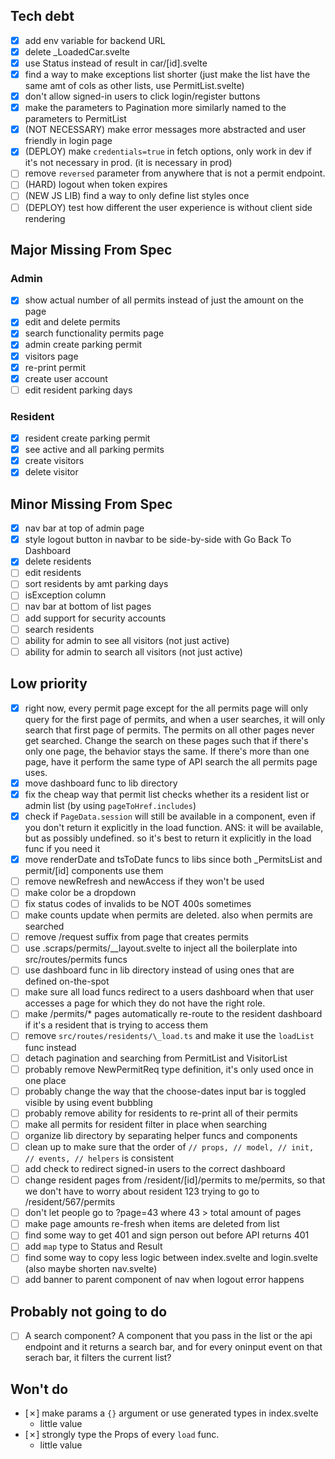 ## Tech debt
- [x] add env variable for backend URL
- [x] delete \_LoadedCar.svelte
- [x] use Status<T> instead of result in car/[id].svelte
- [x] find a way to make exceptions list shorter (just make the list have the same amt of cols as other lists, use PermitList.svelte)
- [x] don't allow signed-in users to click login/register buttons
- [x] make the parameters to Pagination more similarly named to the parameters to PermitList
- [x] (NOT NECESSARY) make error messages more abstracted and user friendly in login page
- [x] (DEPLOY) make `credentials=true` in fetch options, only work in dev if it's not necessary in prod. (it is necessary in prod)
- [ ] remove `reversed` parameter from anywhere that is not a permit endpoint.
- [ ] (HARD) logout when token expires
- [ ] (NEW JS LIB) find a way to only define list styles once
- [ ] (DEPLOY) test how different the user experience is without client side rendering
## Major Missing From Spec
### Admin
- [x] show actual number of all permits instead of just the amount on the page
- [x] edit and delete permits
- [x] search functionality permits page
- [x] admin create parking permit
- [x] visitors page
- [x] re-print permit
- [x] create user account
- [ ] edit resident parking days
### Resident
- [x] resident create parking permit
- [x] see active and all parking permits
- [x] create visitors
- [x] delete visitor
## Minor Missing From Spec
- [x] nav bar at top of admin page
- [x] style logout button in navbar to be side-by-side with Go Back To Dashboard
- [x] delete residents
- [ ] edit residents
- [ ] sort residents by amt parking days
- [ ] isException column
- [ ] nav bar at bottom of list pages
- [ ] add support for security accounts
- [ ] search residents
- [ ] ability for admin to see all visitors (not just active)
- [ ] ability for admin to search all visitors (not just active)
## Low priority
- [x] right now, every permit page except for the all permits page will only query for the first page of permits, and when a user searches, it will only search that first page of permits. The permits on all other pages never get searched. Change the search on these pages such that if there's only one page, the behavior stays the same. If there's more than one page, have it perform the same type of API search the all permits page uses.
- [x] move dashboard func to lib directory
- [x] fix the cheap way that permit list checks whether its a resident list or admin list (by using `pageToHref.includes`)
- [x] check if `PageData.session` will still be available in a component, even if you don't return it explicitly in the load function. ANS: it will be available, but as possibly undefined. so it's best to return it explicitly in the load func if you need it
- [x] move renderDate and tsToDate funcs to libs since both \_PermitsList and permit/[id] components use them
- [ ] remove newRefresh and newAccess if they won't be used
- [ ] make color be a dropdown
- [ ] fix status codes of invalids to be NOT 400s sometimes
- [ ] make counts update when permits are deleted. also when permits are searched
- [ ] remove /request suffix from page that creates permits
- [ ] use .scraps/permits/\_\_layout.svelte to inject all the boilerplate into src/routes/permits funcs
- [ ] use dashboard func in lib directory instead of using ones that are defined on-the-spot
- [ ] make sure all load funcs redirect to a users dashboard when that user accesses a page for which they do not have the right role.
- [ ] make /permits/\* pages automatically re-route to the resident dashboard if it's a resident that is trying to access them
- [ ] remove `src/routes/residents/\_load.ts` and make it use the `loadList` func instead
- [ ] detach pagination and searching from PermitList and VisitorList
- [ ] probably remove NewPermitReq type definition, it's only used once in one place
- [ ] probably change the way that the choose-dates input bar is toggled visible by using event bubbling
- [ ] probably remove ability for residents to re-print all of their permits
- [ ] make all permits for resident filter in place when searching
- [ ] organize lib directory by separating helper funcs and components
- [ ] clean up to make sure that the order of `// props, // model, // init, // events, // helpers` is consistent
- [ ] add check to redirect signed-in users to the correct dashboard
- [ ] change resident pages from /resident/[id]/permits to me/permits, so that we don't have to worry about resident 123 trying to go to /resident/567/permits
- [ ] don't let people go to ?page=43 where 43 > total amount of pages
- [ ] make page amounts re-fresh when items are deleted from list
- [ ] find some way to get 401 and sign person out before API returns 401
- [ ] add `map` type to Status and Result
- [ ] find some way to copy less logic between index.svelte and login.svelte (also maybe shorten nav.svelte)
- [ ] add banner to parent component of nav when logout error happens
## Probably not going to do
- [ ] A search component? A component that you pass in the list or the api endpoint and it returns a search bar, and for every oninput event on that serach bar, it filters the current list? 
## Won't do
- [✗] make params a `{}` argument or use generated types in index.svelte
    * little value
- [✗] strongly type the Props of every `load` func.
    * little value
